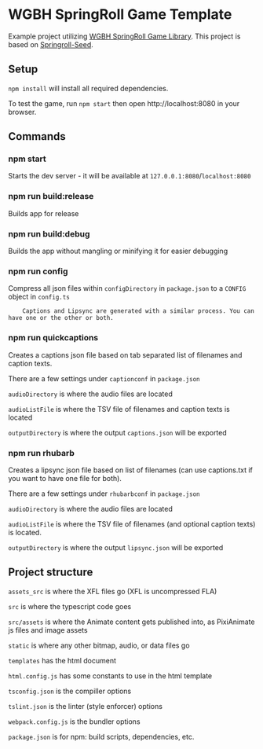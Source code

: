 # WGBH SpringRoll Game Template

Example project utilizing [WGBH SpringRoll Game Library](https://github.com/WGBH/wgbh-springroll-game).
This project is based on [Springroll-Seed](https://github.com/SpringRoll/Springroll-Seed).

## Setup

`npm install` will install all required dependencies. 

To test the game, run `npm start` then open http://localhost:8080 in your browser.

## Commands

### npm start

Starts the dev server - it will be available at `127.0.0.1:8080`/`localhost:8080`

### npm run build:release

Builds app for release

### npm run build:debug

Builds the app without mangling or minifying it for easier debugging

### npm run config

Compress all json files within `configDirectory` in `package.json` to a `CONFIG` object in `config.ts`

        Captions and Lipsync are generated with a similar process. You can have one or the other or both.

### npm run quickcaptions

Creates a captions json file based on tab separated list of filenames and caption texts. 

There are a few settings under `captionconf` in `package.json`

`audioDirectory` is where the audio files are located

`audioListFile` is where the TSV file of filenames and caption texts is located

`outputDirectory` is where the output `captions.json` will be exported

### npm run rhubarb   

Creates a lipsync json file based on list of filenames (can use captions.txt if you want to have one file for both). 

There are a few settings under `rhubarbconf` in `package.json`

`audioDirectory` is where the audio files are located

`audioListFile` is where the TSV file of filenames (and optional caption texts) is located.

`outputDirectory` is where the output `lipsync.json` will be exported

## Project structure

`assets_src` is where the XFL files go (XFL is uncompressed FLA)

`src` is where the typescript code goes

`src/assets` is where the Animate content gets published into, as PixiAnimate js files and image assets

`static` is where any other bitmap, audio, or data files go

`templates` has the html document

`html.config.js` has some constants to use in the html template

`tsconfig.json` is the compiller options

`tslint.json` is the linter (style enforcer) options

`webpack.config.js` is the bundler options

`package.json` is for npm: build scripts, dependencies, etc.